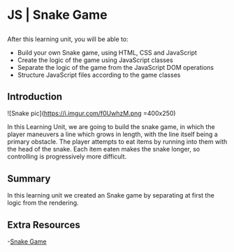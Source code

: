 

# JS | Snake Game



## 

After this learning unit, you will be able to:

- Build your own Snake game, using HTML, CSS and JavaScript
- Create the logic of the game using JavaScript classes
- Separate the logic of the game from the JavaScript DOM operations
- Structure JavaScript files according to the game classes

## Introduction

![Snake pic](https://i.imgur.com/f0UwhzM.png =400x250)


In this Learning Unit, we are going to build the snake game, in which the player maneuvers a line which grows in length, with the line itself being a primary obstacle. The player attempts to eat items by running into them with the head of the snake. Each item eaten makes the snake longer, so controlling is progressively more difficult.



## Summary

In this learning unit we created an Snake game by separating at first the logic from the rendering.

## Extra Resources

-[Snake Game](http://patorjk.com/games/snake/)
